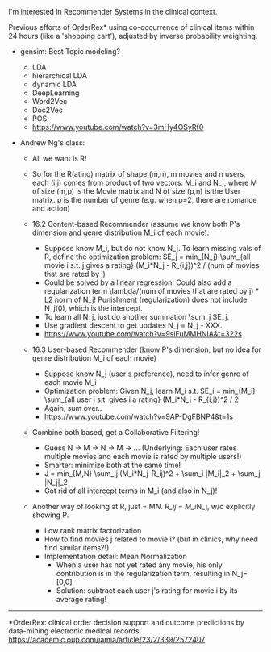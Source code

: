 
I'm interested in Recommender Systems in the clinical context. 

Previous efforts of OrderRex* using co-occurrence of clinical items within 24 hours (like a 'shopping cart'), adjusted by inverse probability weighting. 


- gensim: Best Topic modeling?
    - LDA
    - hierarchical LDA
    - dynamic LDA
    - DeepLearning
    - Word2Vec
    - Doc2Vec
    - POS
    - https://www.youtube.com/watch?v=3mHy4OSyRf0
    
    
    
- Andrew Ng's class:
    - All we want is R!
    
    - So for the R(ating) matrix of shape (m,n), m movies and n users,
    each (i,j) comes from product of two vectors: M_i and N_j, where
    M of size (m,p) is the Movie matrix and N of size (p,n) is the User matrix. 
    p is the number of genre (e.g. when p=2, there are romance and action)
    
    - 16.2 Content-based Recommender (assume we know both P's dimension and 
                                        genre distribution M_i of each movie): 
        - Suppose know M_i, but do not know N_j. 
        To learn missing vals of R, define the optimization problem:
        SE_j = min_{N_j} \sum_{all movie i s.t. j gives a rating} (M_i*N_j - R_{i,j})^2 / (num of movies that are rated by j)
        - Could be solved by a linear regression! Could also add a regularization term 
        \lambda/(num of movies that are rated by j) * L2 norm of N_j! 
        Punishment (regularization) does not include N_j(0), which is the intercept. 
        - To learn all N_j, just do another summation \sum_j SE_j. 
        - Use gradient descent to get updates N_j = N_j - XXX.
        - https://www.youtube.com/watch?v=9siFuMMHNIA&t=322s
    
    - 16.3 User-based Recommender 
    (know P's dimension, but no idea for genre distribution M_i of each movie)
        - Suppose know N_j (user's preference), need to infer genre of each movie M_i
        - Optimization problem:
            Given N_j, learn M_i s.t. SE_i = min_{M_i} \sum_{all user j s.t. gives i a rating} (M_i*N_j - R_{i,j})^2 / 2
        - Again, sum over..
        - https://www.youtube.com/watch?v=9AP-DgFBNP4&t=1s
        
    - Combine both based, get a Collaborative Filtering!
        - Guess N -> M -> N -> M -> ...
        (Underlying: Each user rates multiple movies and each movie is rated by multiple users!)
        - Smarter: minimize both at the same time!
        - J = min_{M,N} \sum_ij (M_i*N_j-R_ij)^2 + \sum_i |M_i|_2 + \sum_j |N_j|_2
        - Got rid of all intercept terms in M_i (and also in N_j)!
        
    - Another way of looking at R, just = M*N. R_ij = M_i*N_j, w/o explicitly showing P. 
        - Low rank matrix factorization
        - How to find movies j related to movie i? (but in clinics, why need find similar items?!)
        - Implementation detail: Mean Normalization 
            - When a user has not yet rated any movie, his only contribution is in the regularization term,
            resulting in N_j=[0,0]
            - Solution: subtract each user j's rating for movie i by its average rating!

---

*OrderRex: clinical order decision support and outcome predictions by data-mining electronic medical records
https://academic.oup.com/jamia/article/23/2/339/2572407